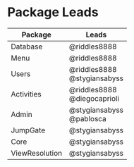 # Package Leads
Package        | Leads
-------------- | ----------------------------------
Database       | @riddles8888
Menu           | @riddles8888
Users          | @riddles8888<br />@stygiansabyss
Activities     | @riddles8888<br />@diegocaprioli
Admin          | @stygiansabyss<br />@pablosca
JumpGate       | @stygiansabyss
Core           | @stygiansabyss
ViewResolution | @stygiansabyss
